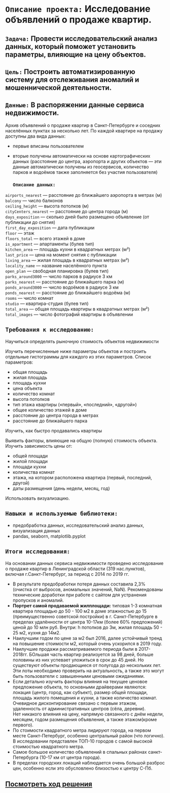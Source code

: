 # `Описание проекта:`  Исследование объявлений о продаже квартир.

## `Задача:`  Провести исследовательский анализ данных, который поможет установить параметры, влияющие на цену объектов. 

## `Цель:`  Построить автоматизированную систему для отслеживания аномалий и мошеннической деятельности. 

## `Данные:`  В распоряжении данные сервиса недвижимости.

Архив объявлений о продаже квартир в Санкт-Петербурге и соседних населённых пунктах за несколько лет.
По каждой квартире на продажу доступны два вида данных:
- первые вписаны пользователем
- вторые получены автоматически на основе картографических данных
  (расстояние до центра, аэропорта и других объектов — эти данные автоматически получены из геосервисов, количество парков и водоёмов также заполняется без участия пользователя)

  ### `Описание данных:`
`airports_nearest` — расстояние до ближайшего аэропорта в метрах (м)  
`balcony` — число балконов  
`ceiling_height` — высота потолков (м)  
`cityCenters_nearest` — расстояние до центра города (м)  
`days_exposition` — сколько дней было размещено объявление (от публикации до снятия)  
`first_day_exposition` — дата публикации  
`floor` — этаж  
`floors_total` — всего этажей в доме  
`is_apartment` — апартаменты (булев тип)  
`kitchen_area` — площадь кухни в квадратных метрах (м²)  
`last_price` — цена на момент снятия с публикации  
`living_area` — жилая площадь в квадратных метрах (м²)  
`locality_name` — название населённого пункта  
`open_plan` — свободная планировка (булев тип)  
`parks_around3000` — число парков в радиусе 3 км  
`parks_nearest` — расстояние до ближайшего парка (м)  
`ponds_around3000` — число водоёмов в радиусе 3 км  
`ponds_nearest` — расстояние до ближайшего водоёма (м)  
`rooms` — число комнат  
`studio` — квартира-студия (булев тип)  
`total_area` — общая площадь квартиры в квадратных метрах (м²)  
`total_images` — число фотографий квартиры в объявлении  

## `Требования к исследованию:`

Научиться определять рыночную стоимость объектов недвижимости

Изучить перечисленные ниже параметры объектов и построить отдельные гистограммы для каждого из этих параметров.
Список параметров:
- общая площадь
- жилая площадь
- площадь кухни
- цена объекта
- количество комнат
- высота потолков
- тип этажа квартиры («первый», «последний», «другой»)
- общее количество этажей в доме
- расстояние до центра города в метрах
- расстояние до ближайшего парка

Изучить, как быстро продавались квартиры

Выявить факторы, влияющие на общую (полную) стоимость объекта. Изучить зависимость цены от:

- общей площади
- жилой площади
- площади кухни
- количества комнат
- этажа, на котором расположена квартира (первый, последний, другой)
- даты размещения (день недели, месяц, год)

Использовать визуализацию.

## `Навыки и используемые библиотеки:`

- предобработка данных, исследовательский анализ данных, визуализация данных
- pandas, seaborn, matplotlib.pyplot

## `Итоги исследования:`

На основании данных сервиса недвижимости проведено исследование о продаже квартир в Ленинградской области (319 нас.пунктов), включая г.Санкт-Петербург, за период с 2014 по 2019 гг.  
   - В результате предобработки потеря данных составила 2,3% (очистка от выбросов, аномальных значений, NaN). Рекомендованы технические доработки при работе с сайтом для устранения пропусков и аномалий.  
   - **Портрет самой продаваемой жилплощади:** типовая 1-3 комнатная квартира площадью до 50 - 100 м2 в доме этажностью до 15 (преимущественно советской постройки) в г. Санкт-Петербурге в пределах удалённости от центра 10-17км (более 60% предложений) ценой до 10 млн руб. Внутри: h потолков до 3м, жилая площадь 50 - 25 м2, кухня до 14м2. 
   - Наилучшим годом по цене за м2 был 2016, далее устойчивый тренд на повышение стоимости м2, который очень ускорился в 2019 году.
   - Наилучшие продажи рассматриваемого периода были в 2017-2018гг. БОльшая часть квартир реализуется за 98 дней, больше половины из них успевает уложиться в срок до 45 дней. Но существуют объекты продающиеся от полугода до нескольких лет. Эти лоты необходимо проверить на актуальность, а также это могут быть пользователи с завышенными ценовыми ожиданиями.  
   - Если детально изучить факторы влияния на текущее ценовое предложение объекта, то основными драйверами являются: локация (центр, город, как субъект), размер общей площади, площадь жилого помещения и кухни, а также количество комнат.  
Очевидное дисконтирование связано с первым этажом, удаленность от административных центров (сёла, деревни).  
Нет никакого влияния на цену, напрямую связанного с днём недели, месяцем, годом размещения объявления, а также этажом(кроме первого).
   - По стоимости квадратного метра лидируют города, на первом месте Санкт-Петербург, особенно центральный район (что логично). В исследовании представлен ТОП-10 городов с самой высокой стоимостью квадратного метра.  
   - Самое большое количество объявлений в спальных районах санкт-Петербурга (10-17 км от центра города).  
   - В пределах городских локаций наблюдается очень большой разброс цен, особенно если это обусловлено близостью к центру С-Пб.


##  [Посмотреть ход решения](https://github.com/Alla-Kuhtenko/Portfolio_YP/blob/main/Apartment-sales/Apartment-sales.ipynb)
